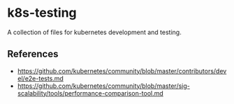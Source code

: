 # k8s-testing

A collection of files for kubernetes development and testing.

## References

- https://github.com/kubernetes/community/blob/master/contributors/devel/e2e-tests.md
- https://github.com/kubernetes/community/blob/master/sig-scalability/tools/performance-comparison-tool.md
